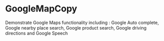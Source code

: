 GoogleMapCopy
=============

Demonstrate Google Maps functionality including : Google Auto complete, Google nearby place search, Google product search, Google driving directions and Google Speech
